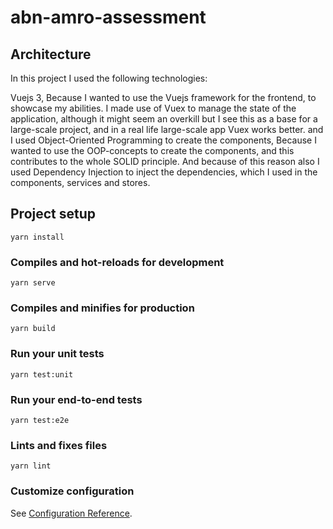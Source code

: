 # abn-amro-assessment

## Architecture

In this project I used the following technologies:

Vuejs 3, Because I wanted to use the Vuejs framework for the frontend, to showcase my abilities.
I made use of Vuex to manage the state of the application, although it might seem an overkill but I see this as a base for a large-scale project, and in a real life large-scale app Vuex works better. and I used Object-Oriented Programming to create the components,
Because I wanted to use the OOP-concepts to create the components, and this contributes to the whole SOLID principle. And because of this reason also I used Dependency Injection to inject the dependencies, which I used in the components, services and stores.

## Project setup
```
yarn install
```

### Compiles and hot-reloads for development
```
yarn serve
```

### Compiles and minifies for production
```
yarn build
```

### Run your unit tests
```
yarn test:unit
```

### Run your end-to-end tests
```
yarn test:e2e
```

### Lints and fixes files
```
yarn lint
```

### Customize configuration
See [Configuration Reference](https://cli.vuejs.org/config/).
